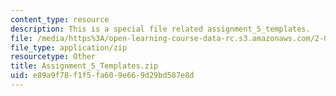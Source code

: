 ```yaml
---
content_type: resource
description: This is a special file related assignment_5_templates.
file: /media/https%3A/open-learning-course-data-rc.s3.amazonaws.com/2-086-numerical-computation-for-mechanical-engineers-fall-2014/e89a9f78f1f5fa609e669d29bd587e8d_Assignment_5_Templates.zip
file_type: application/zip
resourcetype: Other
title: Assignment_5_Templates.zip
uid: e89a9f78-f1f5-fa60-9e66-9d29bd587e8d
---
```

